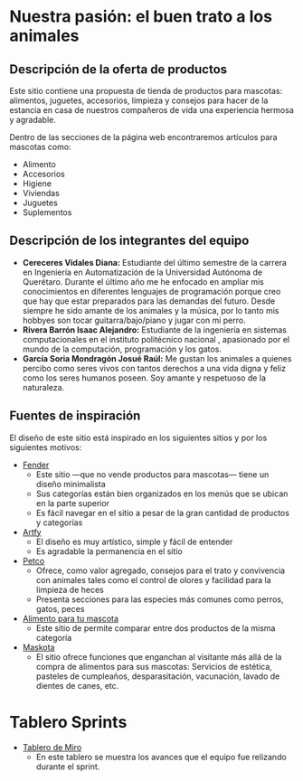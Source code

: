 Nuestra pasión: el buen trato a los animales
============================================

## Descripción de la oferta de productos
<!--- Ver punto 2, viñeta 1, p. 4 del sprint 1 -->
Este sitio contiene una propuesta de tienda de productos para  mascotas: alimentos, juguetes, accesorios, limpieza y consejos para hacer de la estancia en casa de nuestros compañeros de vida una experiencia hermosa y agradable.

Dentro de las secciones de la página web encontraremos artículos para mascotas como:

   - Alimento
   - Accesorios
   - Higiene
   - Viviendas
   - Juguetes
   - Suplementos


## Descripción de los integrantes del equipo
<!--- Ver punto 2, viñeta 2, p. 4 del sprint 1 -->

* __Cereceres Vidales Diana:__ Estudiante del último semestre de la carrera en Ingeniería en Automatización de la Universidad Autónoma de Querétaro. Durante el último año me he enfocado en ampliar mis conocimientos en diferentes lenguajes de programación porque creo que hay que estar preparados para las demandas del futuro. Desde siempre he sido amante de los animales y la música, por lo tanto mis hobbyes son tocar guitarra/bajo/piano y jugar con mi perro.
* __Rivera Barrón Isaac Alejandro:__ Estudiante de la ingeniería en sistemas computacionales en el instituto politécnico nacional , apasionado por el mundo de la computación, programación y los gatos. 
* __García Soria Mondragón Josué Raúl:__ Me gustan los animales a quienes percibo como seres vivos con tantos derechos a una vida digna y feliz como los seres humanos poseen. Soy amante y respetuoso de la naturaleza.

## Fuentes de inspiración
<!--- Ver punto 3, p. 4 del sprint 1 -->
El diseño de este sitio está inspirado en los siguientes sitios y por los siguientes motivos:

* [Fender](https://www.fender.com/es/null)
   * Este sitio —que no vende productos para mascotas— tiene un diseño minimalista
   * Sus categorías están bien organizados en los menús que se ubican en la parte superior
   * Es fácil navegar en el sitio a pesar de la gran cantidad de productos y categorías
* [Artfy](https://artfy.es/)
   * El diseño es muy artístico, simple y fácil de entender 
   * Es agradable la permanencia en el sitio
* [Petco](https://petco.com.mx/)
   * Ofrece, como valor agregado, consejos para el trato y convivencia con animales tales como el control de olores y facilidad para la limpieza de heces
   * Presenta secciones para las especies más comunes como perros, gatos, peces
* [Alimento para tu mascota](https://www.alimentoparatumascota.com.mx/)
   * Este sitio de permite comparar entre dos productos de la misma categoría
* [Maskota](https://maskota.com.mx/)
   * El sitio ofrece funciones que enganchan al visitante más allá de la compra de alimentos para sus mascotas: Servicios de estética, pasteles de cumpleaños, desparasitación, vacunación, lavado de dientes de canes, etc.

# Tablero Sprints
* [Tablero de Miro](https://miro.com/welcomeonboard/WDRpdlZBNjZ2SEVLdE9wZ3lENTdmSGo3ZXFVamlXR3U5amFhZ24wTDVIVEhEYTlXeEhpZk9LckpjWm5WbmtVUXwzMDc0NDU3MzYxNjA2NDQ3MzUx)
   *  En este tablero se muestra los avances que el equipo fue relizando durante el sprint.